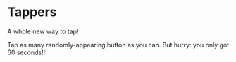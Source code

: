 # Tappers
A whole new way to tap!

Tap as many randomly-appearing button as you can. But hurry: you only got 60 seconds!!!